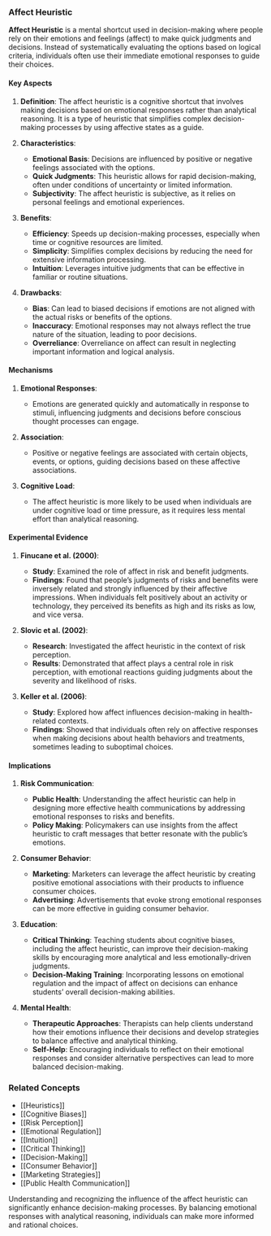 ### Affect Heuristic

**Affect Heuristic** is a mental shortcut used in decision-making where people rely on their emotions and feelings (affect) to make quick judgments and decisions. Instead of systematically evaluating the options based on logical criteria, individuals often use their immediate emotional responses to guide their choices.

#### Key Aspects

1. **Definition**:
   The affect heuristic is a cognitive shortcut that involves making decisions based on emotional responses rather than analytical reasoning. It is a type of heuristic that simplifies complex decision-making processes by using affective states as a guide.

2. **Characteristics**:
   - **Emotional Basis**: Decisions are influenced by positive or negative feelings associated with the options.
   - **Quick Judgments**: This heuristic allows for rapid decision-making, often under conditions of uncertainty or limited information.
   - **Subjectivity**: The affect heuristic is subjective, as it relies on personal feelings and emotional experiences.

3. **Benefits**:
   - **Efficiency**: Speeds up decision-making processes, especially when time or cognitive resources are limited.
   - **Simplicity**: Simplifies complex decisions by reducing the need for extensive information processing.
   - **Intuition**: Leverages intuitive judgments that can be effective in familiar or routine situations.

4. **Drawbacks**:
   - **Bias**: Can lead to biased decisions if emotions are not aligned with the actual risks or benefits of the options.
   - **Inaccuracy**: Emotional responses may not always reflect the true nature of the situation, leading to poor decisions.
   - **Overreliance**: Overreliance on affect can result in neglecting important information and logical analysis.

#### Mechanisms

1. **Emotional Responses**:
   - Emotions are generated quickly and automatically in response to stimuli, influencing judgments and decisions before conscious thought processes can engage.

2. **Association**:
   - Positive or negative feelings are associated with certain objects, events, or options, guiding decisions based on these affective associations.

3. **Cognitive Load**:
   - The affect heuristic is more likely to be used when individuals are under cognitive load or time pressure, as it requires less mental effort than analytical reasoning.

#### Experimental Evidence

1. **Finucane et al. (2000)**:
   - **Study**: Examined the role of affect in risk and benefit judgments.
   - **Findings**: Found that people’s judgments of risks and benefits were inversely related and strongly influenced by their affective impressions. When individuals felt positively about an activity or technology, they perceived its benefits as high and its risks as low, and vice versa.

2. **Slovic et al. (2002)**:
   - **Research**: Investigated the affect heuristic in the context of risk perception.
   - **Results**: Demonstrated that affect plays a central role in risk perception, with emotional reactions guiding judgments about the severity and likelihood of risks.

3. **Keller et al. (2006)**:
   - **Study**: Explored how affect influences decision-making in health-related contexts.
   - **Findings**: Showed that individuals often rely on affective responses when making decisions about health behaviors and treatments, sometimes leading to suboptimal choices.

#### Implications

1. **Risk Communication**:
   - **Public Health**: Understanding the affect heuristic can help in designing more effective health communications by addressing emotional responses to risks and benefits.
   - **Policy Making**: Policymakers can use insights from the affect heuristic to craft messages that better resonate with the public’s emotions.

2. **Consumer Behavior**:
   - **Marketing**: Marketers can leverage the affect heuristic by creating positive emotional associations with their products to influence consumer choices.
   - **Advertising**: Advertisements that evoke strong emotional responses can be more effective in guiding consumer behavior.

3. **Education**:
   - **Critical Thinking**: Teaching students about cognitive biases, including the affect heuristic, can improve their decision-making skills by encouraging more analytical and less emotionally-driven judgments.
   - **Decision-Making Training**: Incorporating lessons on emotional regulation and the impact of affect on decisions can enhance students’ overall decision-making abilities.

4. **Mental Health**:
   - **Therapeutic Approaches**: Therapists can help clients understand how their emotions influence their decisions and develop strategies to balance affective and analytical thinking.
   - **Self-Help**: Encouraging individuals to reflect on their emotional responses and consider alternative perspectives can lead to more balanced decision-making.

### Related Concepts

- [[Heuristics]]
- [[Cognitive Biases]]
- [[Risk Perception]]
- [[Emotional Regulation]]
- [[Intuition]]
- [[Critical Thinking]]
- [[Decision-Making]]
- [[Consumer Behavior]]
- [[Marketing Strategies]]
- [[Public Health Communication]]

Understanding and recognizing the influence of the affect heuristic can significantly enhance decision-making processes. By balancing emotional responses with analytical reasoning, individuals can make more informed and rational choices.